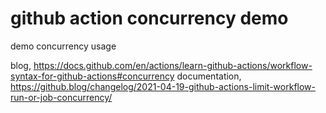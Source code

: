 # github action concurrency demo

demo concurrency usage


blog, https://docs.github.com/en/actions/learn-github-actions/workflow-syntax-for-github-actions#concurrency
documentation, https://github.blog/changelog/2021-04-19-github-actions-limit-workflow-run-or-job-concurrency/

